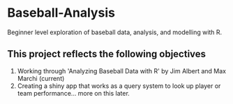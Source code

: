 # Baseball-Analysis
Beginner level exploration of baseball data, analysis, and modelling with R.

## This project reflects the following objectives
1. Working through 'Analyzing Baseball Data with R' by Jim Albert and Max Marchi (current)
2. Creating a shiny app that works as a query system to look up player or team performance... more on this later.

